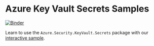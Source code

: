 # Azure Key Vault Secrets Samples

[![Binder](https://mybinder.org/badge_logo.svg)](https://mybinder.org/v2/gh/heaths/azure-sdk-for-net-samples/main?labpath=sdk%2Fkeyvault%2FAzure.Security.KeyVault.Secrets%2Fsamples%2FInteractive.ipynb)

Learn to use the `Azure.Security.KeyVault.Secrets` package with our [interactive sample](https://mybinder.org/v2/gh/heaths/azure-sdk-for-net-samples/main?labpath=sdk%2Fkeyvault%2FAzure.Security.KeyVault.Secrets%2Fsamples%2FInteractive.ipynb).
